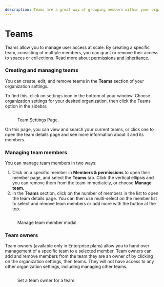 ```yaml
---
description: Teams are a great way of grouping members within your organization.
---
```


# Teams

Teams allow you to manage user access at scale. By creating a specific team, consisting of multiple members, you can grant or remove their access to spaces or collections. Read more about [permissions and inheritance](permissions-and-inheritance.md).

### Creating and managing teams

You can create, edit, and remove teams in the **Teams** section of your organization settings.

To find this, click on settings icon in the bottom of your window. Choose organization settings for your desired organization, then click the Teams option in the sidebar.

<figure><img src="../../../.gitbook/assets/team-settings.png" alt=""><figcaption><p>Team Settings Page.</p></figcaption></figure>

On this page, you can view and search your current teams, or click one to open the team details page and see more information about it and its members.

### Managing team members

You can manage team members in two ways:

1. Click on a specific member in **Members & permissions** to open their member page, and select the **Teams** tab. Click the vertical ellipsis and you can remove them from the team immediately, or choose **Manage team.**
2. In the **Teams** section, click on the number of members in the list to open the team details page. You can then use multi-select on the member list to select and remove team members or add more with the button at the top.

<figure><img src="../../../.gitbook/assets/manage-team-member.png" alt=""><figcaption><p>Manage team member modal</p></figcaption></figure>

### Team owners

Team owners (available only in Enterprise plans) allow you to hand over management of a specific team to a selected member. Team owners can add and remove members from the team they are an owner of by clicking on the organization settings, then teams. They will not have access to any other organization settings, including managing other teams.

<figure><img src="../../../.gitbook/assets/team-owner.png" alt=""><figcaption><p>Set a team owner for a team.</p></figcaption></figure>
